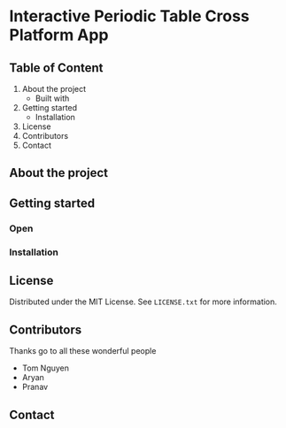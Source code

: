 # Interactive Periodic Table Cross Platform App

## Table of Content
  1. About the project
     - Built with
  2. Getting started
     - Installation
  3. License
  4. Contributors
  5. Contact

## About the project

## Getting started
### Open
### Installation

## License
Distributed under the MIT License. See `LICENSE.txt` for more information.

## Contributors
Thanks go to all these wonderful people

- Tom Nguyen
- Aryan
- Pranav

## Contact
